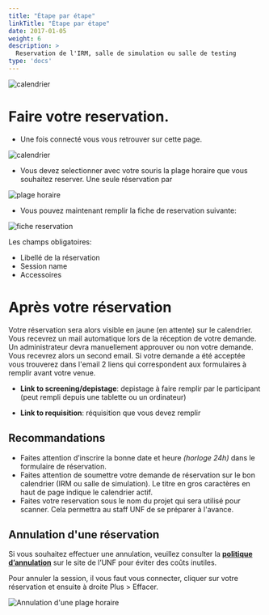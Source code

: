 ```yaml
---
title: "Étape par étape"
linkTitle: "Étape par étape"
date: 2017-01-05
weight: 6
description: >
  Reservation de l'IRM, salle de simulation ou salle de testing
type: 'docs'
---
```


![calendrier](/images/documentation/reservation_login.png)

# Faire votre reservation.

- Une fois connecté vous vous retrouver sur cette page.

![calendrier](/images/documentation/fr/reservation_mri_1.png)

- Vous devez selectionner avec votre souris la plage horaire que vous souhaitez reserver. Une seule réservation par 

![plage horaire](/images/documentation/fr/reservation_mri_2b.png)

- Vous pouvez maintenant remplir la fiche de reservation suivante:

![fiche reservation](/images/documentation/fr/reservation_mri_3.png)

Les champs obligatoires:
- Libellé de la réservation
- Session name
- Accessoires

# Après votre réservation

Votre réservation sera alors visible en jaune (en attente) sur le calendrier. Vous recevrez un mail automatique lors de la réception de votre demande.
Un administrateur devra manuellement approuver ou non votre demande. Vous recevrez alors un second email. Si votre demande a été acceptée vous trouverez dans l'email 2 liens qui correspondent aux formulaires à remplir avant votre venue.

- **Link to screening/depistage**: depistage à faire remplir par le participant (peut rempli depuis une tablette ou un ordinateur)

- **Link to requisition**: réquisition que vous devez remplir  

## Recommandations
* Faites attention d’inscrire la bonne date et heure *(horloge 24h)* dans le formulaire de réservation.
* Faites attention de soumettre votre demande de réservation sur le bon calendrier (IRM ou salle de simulation). Le titre en gros caractères en haut de page indique le calendrier actif.
* Faites votre reservation sous le nom du projet qui sera utilisé pour scanner. Cela permettra au staff UNF de se préparer à l'avance.


## Annulation d'une réservation
 Si vous souhaitez effectuer une annulation, veuillez consulter la [__politique d’annulation__](http://www.unf-montreal.ca/fr/taux_horaire) sur le site de l’UNF pour éviter des coûts inutiles.

 Pour annuler la session, il vous faut vous connecter, cliquer sur votre réservation et ensuite à droite Plus > Effacer.

 ![Annulation d'une plage horaire](/images/documentation/fr/reservation_mri_cancel.png)
